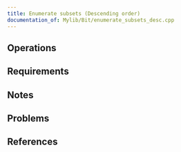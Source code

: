 ```yaml
---
title: Enumerate subsets (Descending order)
documentation_of: Mylib/Bit/enumerate_subsets_desc.cpp
---
```


## Operations

## Requirements

## Notes

## Problems

## References
